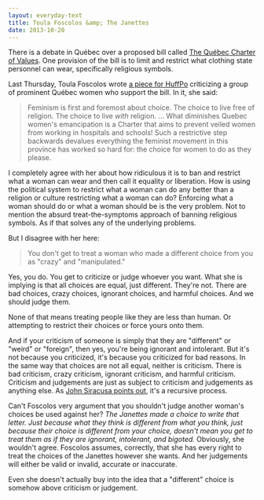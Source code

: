 ```yaml
---
layout: everyday-text
title: Toula Foscolos &amp; The Janettes
date: 2013-10-20
---
```


There is a debate in Québec over a proposed bill called [The Québec Charter of Values](http://cl.ly/3a0j1i080u2F). One provision of the bill is to limit and restrict what clothing state personnel can wear, specifically religious symbols.

Last Thursday, Toula Foscolos wrote [a piece for HuffPo](http://www.huffingtonpost.ca/toula-foscolos/quebec-charter-janettes_b_4115601.html) criticizing a group of prominent Québec women who support the bill. In it, she said:

> Feminism is first and foremost about choice. The choice to live free of religion. The choice to live *with* religion. … What diminishes Quebec women's emancipation is a Charter that aims to prevent veiled women from working in hospitals and schools! Such a restrictive step backwards devalues everything the feminist movement in this province has worked so hard for: the choice for women to do as they please.

I completely agree with her about how ridiculous it is to ban and restrict what a woman can wear and then call it equality or liberation. How is using the political system to restrict what a woman can do any better than a religion or culture restricting what a woman can do? Enforcing what a woman should do or what a woman should be is the very problem. Not to mention the absurd treat-the-symptoms approach of banning religious symbols. As if that solves any of the underlying problems.

But I disagree with her here:

> You don't get to treat a woman who made a different choice from you as "crazy" and "manipulated."

Yes, you do. You get to criticize or judge whoever you want. What she is implying is that all choices are equal, just different. They're not. There are bad choices, crazy choices, ignorant choices, and harmful choices. And we should judge them.

None of that means treating people like they are less than human. Or attempting to restrict their choices or force yours onto them.

And if your criticism of someone is simply that they are "different" or "weird" or "foreign", then yes, you're being ignorant and intolerant. But it's not because you criticized, it's because you criticized for bad reasons. In the same way that choices are not all equal, neither is criticism. There is bad criticism, crazy criticism, ignorant criticism, and harmful criticism. Criticism and judgements are just as subject to criticism and judgements as anything else. As [John Siracusa points out](http://arstechnica.com/staff/2009/05/hypercritical/), it's a recursive process.

Can't Foscolos very argument that you shouldn't judge another woman's choices be used against her? *The Janettes made a choice to write that letter. Just because what they think is different from what you think, just because their choice is different from your choice, doesn't mean you get to treat them as if they are ignorant, intolerant, and bigoted.* Obviously, she wouldn't agree. Foscolos assumes, correctly, that she has every right to treat the choices of the Janettes however she wants. And her judgements will either be valid or invalid, accurate or inaccurate.

Even she doesn't actually buy into the idea that a "different" choice is somehow above criticism or judgement.